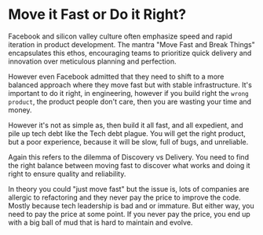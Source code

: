 # Move it Fast or Do it Right?

Facebook and silicon valley culture often emphasize speed and rapid iteration in product development. The mantra "Move Fast and Break Things" encapsulates this ethos, encouraging teams to prioritize quick delivery and innovation over meticulous planning and perfection.

However even Facebook admitted that they need to shift to a more balanced approach where they move fast but with stable infrastructure. It's important to do it right, in engineering, however if you build right the `wrong product`, the product people don't care, then you are wasting your time and money.

However it's not as simple as, then build it all fast, and all expedient, and pile up tech debt like the Tech debt plague. You will get the right product, but a poor experience, because it will be slow, full of bugs, and unreliable.

Again this refers to the dilemma of Discovery vs Delivery. You need to find the right balance between moving fast to discover what works and doing it right to ensure quality and reliability.

In theory you could "just move fast" but the issue is, lots of companies are allergic to refactoring and they never pay the price to improve the code. Mostly because tech leadership is bad and or immature. But either way, you need to pay the price at some point. If you never pay the price, you end up with a big ball of mud that is hard to maintain and evolve.